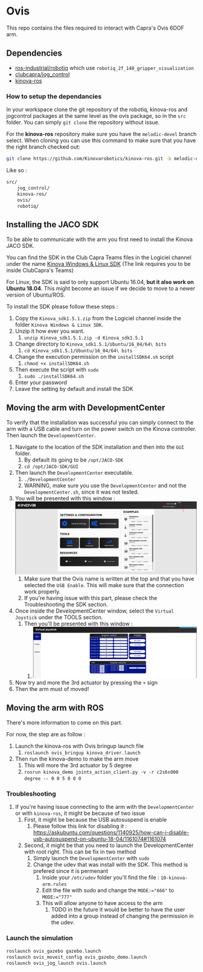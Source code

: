 # Ovis
This repo contains the files required to interact with Capra's Ovis 6DOF arm.

## Dependencies
- [ros-industrial/robotiq](https://github.com/ros-industrial/robotiq) which use `robotiq_2f_140_gripper_visualization`
- [clubcapra/jog_control](https://github.com/clubcapra/jog_control)
- [kinova-ros](https://github.com/Kinovarobotics/kinova-ros)

### How to setup the dependancies
In your workspace clone the git repository of the robotiq, kinova-ros and jogcontrol packages at the same level as the ovis package, so in the `src` folder. You can simply `git clone` the repository without issue. 

For the **kinova-ros** repository make sure you have the `melodic-devel` branch select. When cloning you can use this command to make sure that you have the right branch checked out:
```bash
git clone https://github.com/Kinovarobotics/kinova-ros.git -b melodic-devel
```

 Like so : 
```
src/
    jog_control/
    kinova-ros/
    ovis/
    robotiq/
```

## Installing the JACO SDK
To be able to communicate with the arm you first need to install the Kinova JACO SDK.

You can find the SDK in the Club Capra Teams files in the Logiciel channel under the name [Kinova Windows & Linux SDK](https://etsmtl365.sharepoint.com/:f:/s/CLUB-Capra-GTO365/Eii1z9mHcN9Dvc0AyOcN3OYBYrsurvhW-9wYIrKGoaCG8Q?e=gsdTq0) (The link requires you to be inside ClubCapra's Teams)

For Linux, the SDK is said to only support Ubuntu 16.04, **but it also work on Ubuntu 18.04**. This might become an issue if we decide to move to a newer version of Ubuntu/ROS. 

To install the SDK please follow these steps : 
1. Copy the `Kinova_sdk1.5.1.zip` from the Logiciel channel inside the folder `Kinova Windows & Linux SDK`.
2. Unzip it how ever you want.
   1. `unzip Kinova_sdk1.5.1.zip -d Kinova_sdk1.5.1`
3. Change directory to `Kinova_sdk1.5.1/Ubuntu/16_04/64\ bits`
   1. `cd Kinova_sdk1.5.1/Ubuntu/16_04/64\ bits`
4. Change the execution permission on the `installSDK64.sh` script
   1. `chmod +x installSDK64.sh`
5. Then execute the script with `sudo`
   1. `sudo ./installSDK64.sh`
6. Enter your password
7. Leave the setting by default and install the SDK

## Moving the arm with DevelopmentCenter
To verify that the installation was successful you can simply connect to the arm with a USB cable and turn on the power switch on the Kinova controller. Then launch the `DevelopmentCenter`. 

1. Navigate to the location of the SDK installation and then into the `GUI` folder.
   1. By default its going to be `/opt/JACO-SDK`
   2. `cd /opt/JACO-SDK/GUI` 
2. Then launch the `DevelopmentCenter` executable.
   1. `./DevelopmentCenter`
   2. WARNING, make sure you use the `DevelopmentCenter` and not the `DevelopmentCenter.sh`, since it was not tested.
3. You will be presented with this window : 
    ![DevelopmentCenter_with_annotation](/doc/img/DevelopmentCenter_with_annotation.png)
    1. Make sure that the Ovis name is written at the top and that you have selected the `USB Enable`. This will make sure that the connection work properly.
    2. If you're having issue with this part, please check the Troubleshooting the SDK section.
4. Once inside the DevelopmentCenter window, select the `Virtual Joystick` under the TOOLS section.
   1. Then you'll be presented with this window :
      1. ![VirtualJoystick](/doc/img/VirtualJoystick.png)
5. Now try and more the 3rd actuator by pressing the `+` sign
6. Then the arm must of moved! 

## Moving the arm with ROS
There's more information to come on this part. 

For now, the step are as follow : 
1. Launch the kinova-ros with Ovis bringup launch file
   1. `roslaunch ovis_bringup kinova_driver.launch`
2. Then run the kinova-demo to make the arm move
   1. This will more the 3rd actuator by 5 degree  
   2. `rosrun kinova_demo joints_action_client.py -v -r c2s6s000 degree -- 0 0 5 0 0 0`

### Troubleshooting
1. If you're having issue connecting to the arm with the `DevelopmentCenter` or with `kinova-ros`, it might be because of two issue
   1. First, it might be because the USB autosuspend is enable
      1. Please follow this link for disabling it : https://askubuntu.com/questions/1140925/how-can-i-disable-usb-autosuspend-on-ubuntu-18-04/1161074#1161074
   2. Second, it might be that you need to launch the DevelopmentCenter with root right. This can be fix in two method
      1. Simply launch the `DevelopmentCenter` with `sudo`
      2. Change the udev that was install with the SDK. This method is prefered since it is permenant
         1. Inside your `/etc/udev` folder you'll find the file : `10-kinova-arm.rules`
         2. Edit the file with sudo and change the `MODE:="666"` to `MODE:="777"`
         3. This will allow anyone to have access to the arm
            1. TODO in the future it would be better to have the user added into a group instead of changing the permission in the udev.

### Launch the simulation
    roslaunch ovis_gazebo gazebo.launch
    roslaunch ovis_moveit_config ovis_gazebo_demo.launch 
    roslaunch ovis_jog_launch ovis.launch 
